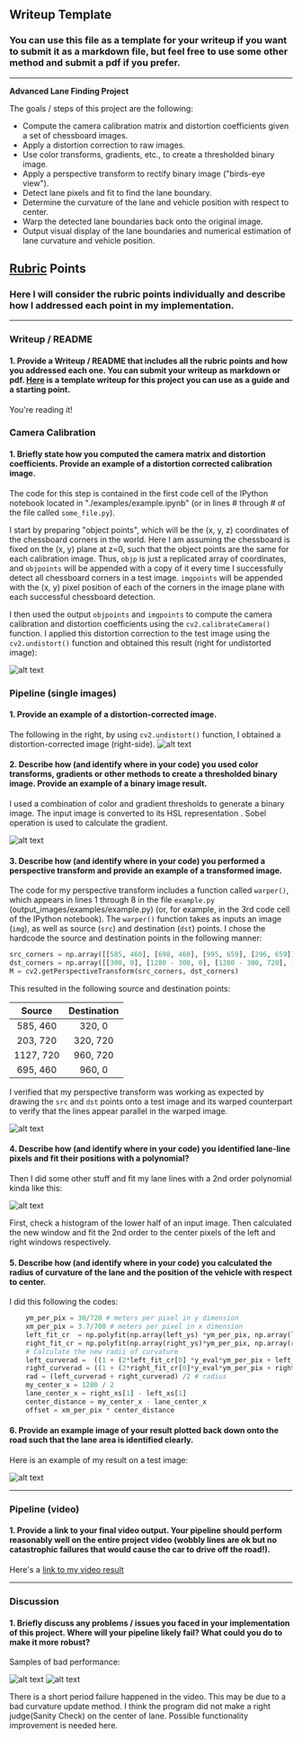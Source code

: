 ## Writeup Template

### You can use this file as a template for your writeup if you want to submit it as a markdown file, but feel free to use some other method and submit a pdf if you prefer.

---

**Advanced Lane Finding Project**

The goals / steps of this project are the following:

* Compute the camera calibration matrix and distortion coefficients given a set of chessboard images.
* Apply a distortion correction to raw images.
* Use color transforms, gradients, etc., to create a thresholded binary image.
* Apply a perspective transform to rectify binary image ("birds-eye view").
* Detect lane pixels and fit to find the lane boundary.
* Determine the curvature of the lane and vehicle position with respect to center.
* Warp the detected lane boundaries back onto the original image.
* Output visual display of the lane boundaries and numerical estimation of lane curvature and vehicle position.

[//]: # (Image References)

[image1]: ./examples/undistort_output.png "Undistorted"
[image2]: ./test_images/test1.png "Road Transformed"
[image3]: ./examples/binary_combo_example.png "Binary Example"
[image4]: ./examples/warped_straight_lines.png "Warp Example"
[image5]: ./examples/color_fit_lines.png "Fit Visual"
[image6]: ./examples/example_output.png "Output"
[image7]: ./examples/failure.png "Output"
[image8]: ./examples/failure2.png "Output"
[video1]: ./project_video.mp4 "Video"

## [Rubric](https://review.udacity.com/#!/rubrics/571/view) Points

### Here I will consider the rubric points individually and describe how I addressed each point in my implementation.  

---

### Writeup / README

#### 1. Provide a Writeup / README that includes all the rubric points and how you addressed each one.  You can submit your writeup as markdown or pdf.  [Here](https://github.com/udacity/CarND-Advanced-Lane-Lines/blob/master/writeup_template.md) is a template writeup for this project you can use as a guide and a starting point.  

You're reading it!

### Camera Calibration

#### 1. Briefly state how you computed the camera matrix and distortion coefficients. Provide an example of a distortion corrected calibration image.

The code for this step is contained in the first code cell of the IPython notebook located in "./examples/example.ipynb" (or in lines # through # of the file called `some_file.py`).  

I start by preparing "object points", which will be the (x, y, z) coordinates of the chessboard corners in the world. Here I am assuming the chessboard is fixed on the (x, y) plane at z=0, such that the object points are the same for each calibration image.  Thus, `objp` is just a replicated array of coordinates, and `objpoints` will be appended with a copy of it every time I successfully detect all chessboard corners in a test image.  `imgpoints` will be appended with the (x, y) pixel position of each of the corners in the image plane with each successful chessboard detection.  

I then used the output `objpoints` and `imgpoints` to compute the camera calibration and distortion coefficients using the `cv2.calibrateCamera()` function.  I applied this distortion correction to the test image using the `cv2.undistort()` function and obtained this result (right for undistorted image): 

![alt text][image1]

### Pipeline (single images)

#### 1. Provide an example of a distortion-corrected image.

The following in the right, by using  `cv2.undistort()` function, I obtained a distortion-corrected image (right-side).
![alt text][image2]

#### 2. Describe how (and identify where in your code) you used color transforms, gradients or other methods to create a thresholded binary image.  Provide an example of a binary image result.

I used a combination of color and gradient thresholds to generate a binary image. The input image is converted to its HSL representation
. Sobel operation is used to calculate the gradient.

![alt text][image3]

#### 3. Describe how (and identify where in your code) you performed a perspective transform and provide an example of a transformed image.

The code for my perspective transform includes a function called `warper()`, which appears in lines 1 through 8 in the file `example.py` (output_images/examples/example.py) (or, for example, in the 3rd code cell of the IPython notebook).  The `warper()` function takes as inputs an image (`img`), as well as source (`src`) and destination (`dst`) points.  I chose the hardcode the source and destination points in the following manner:

```python
src_corners = np.array([[585, 460], [698, 460], [995, 659], [296, 659]], np.float32) 
dst_corners = np.array([[300, 0], [1280 - 300, 0], [1280 - 300, 720], [300, 720]], np.float32)
M = cv2.getPerspectiveTransform(src_corners, dst_corners)
```

This resulted in the following source and destination points:

| Source        | Destination   | 
|:-------------:|:-------------:| 
| 585, 460      | 320, 0        | 
| 203, 720      | 320, 720      |
| 1127, 720     | 960, 720      |
| 695, 460      | 960, 0        |

I verified that my perspective transform was working as expected by drawing the `src` and `dst` points onto a test image and its warped counterpart to verify that the lines appear parallel in the warped image.

![alt text][image4]

#### 4. Describe how (and identify where in your code) you identified lane-line pixels and fit their positions with a polynomial?

Then I did some other stuff and fit my lane lines with a 2nd order polynomial kinda like this:

![alt text][image5]

First, check a histogram of the lower half of an input image. Then calculated the new window and fit the 2nd order to the center pixels of the left and right windows respectively.

#### 5. Describe how (and identify where in your code) you calculated the radius of curvature of the lane and the position of the vehicle with respect to center.

I did this following the codes:

```python
    ym_per_pix = 30/720 # meters per pixel in y dimension
    xm_per_pix = 3.7/700 # meters per pixel in x dimension
    left_fit_cr  = np.polyfit(np.array(left_ys) *ym_per_pix, np.array(left_xs) *xm_per_pix, 2)
    right_fit_cr = np.polyfit(np.array(right_ys)*ym_per_pix, np.array(right_xs)*xm_per_pix, 2)
    # Calculate the new radii of curvature
    left_curverad =  ((1 + (2*left_fit_cr[0] *y_eval*ym_per_pix + left_fit_cr[1])**2)**1.5)  / np.absolute(2*left_fit_cr[0])
    right_curverad = ((1 + (2*right_fit_cr[0]*y_eval*ym_per_pix + right_fit_cr[1])**2)**1.5) / np.absolute(2*right_fit_cr[0])
    rad = (left_curverad + right_curverad) /2 # radius
    my_center_x = 1280 / 2
    lane_center_x = right_xs[1] - left_xs[1]  
    center_distance = my_center_x - lane_center_x
    offset = xm_per_pix * center_distance
```

#### 6. Provide an example image of your result plotted back down onto the road such that the lane area is identified clearly.

Here is an example of my result on a test image:

![alt text][image6]

---

### Pipeline (video)

#### 1. Provide a link to your final video output.  Your pipeline should perform reasonably well on the entire project video (wobbly lines are ok but no catastrophic failures that would cause the car to drive off the road!).

Here's a [link to my video result](./project_video.mp4)

---

### Discussion

#### 1. Briefly discuss any problems / issues you faced in your implementation of this project.  Where will your pipeline likely fail?  What could you do to make it more robust?

Samples of bad performance:

![alt text][image7]
![alt text][image8]

There is a short period failure happened in the video. This may be due to a bad curvature update method. I think the program did not make a right judge(Sanity Check) on the center of lane. Possible functionality improvement is needed here.

  



